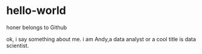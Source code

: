 # hello-world
honer belongs to Github


ok, i say something about me.
i am Andy,a data analyst or a cool title is data scientist.
